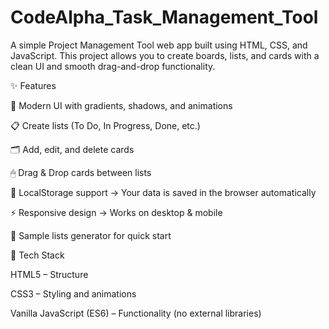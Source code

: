 # CodeAlpha_Task_Management_Tool

A simple Project Management Tool web app built using HTML, CSS, and JavaScript.
This project allows you to create boards, lists, and cards with a clean UI and smooth drag-and-drop functionality.

✨ Features

🎨 Modern UI with gradients, shadows, and animations

📋 Create lists (To Do, In Progress, Done, etc.)

🗂 Add, edit, and delete cards

🖱 Drag & Drop cards between lists

💾 LocalStorage support → Your data is saved in the browser automatically

⚡ Responsive design → Works on desktop & mobile

🧩 Sample lists generator for quick start


🚀 Tech Stack

HTML5 – Structure

CSS3 – Styling and animations

Vanilla JavaScript (ES6) – Functionality (no external libraries)
